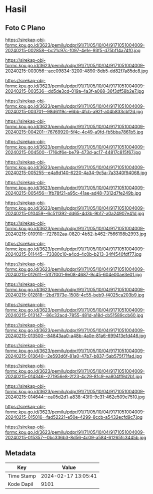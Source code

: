 # Hasil

## Foto C Plano

https://sirekap-obj-formc.kpu.go.id/3623/pemilu/pdpr/91/71/05/10/04/9171051004009-20240215-002858--bc21c97c-f097-4e1e-93f5-d75bf14a74f0.jpg

https://sirekap-obj-formc.kpu.go.id/3623/pemilu/pdpr/91/71/05/10/04/9171051004009-20240215-003056--acc09834-3200-4890-8db5-dd82f7a85dc8.jpg

https://sirekap-obj-formc.kpu.go.id/3623/pemilu/pdpr/91/71/05/10/04/9171051004009-20240215-003536--dd5de3cd-019a-4a3f-a068-36f3df58b2e7.jpg

https://sirekap-obj-formc.kpu.go.id/3623/pemilu/pdpr/91/71/05/10/04/9171051004009-20240215-003701--98d6119c-e6bb-4fcb-a92f-a04b833cbf2d.jpg

https://sirekap-obj-formc.kpu.go.id/3623/pemilu/pdpr/91/71/05/10/04/9171051004009-20240215-004201--76769920-5f4c-4c49-a9fd-fb5bba7861b5.jpg

https://sirekap-obj-formc.kpu.go.id/3623/pemilu/pdpr/91/71/05/10/04/9171051004009-20240215-004500--1716df6e-be79-473d-ac17-44817c815f67.jpg

https://sirekap-obj-formc.kpu.go.id/3623/pemilu/pdpr/91/71/05/10/04/9171051004009-20240215-005255--e4a9d140-6220-4a34-9c5a-7a3340f94068.jpg

https://sirekap-obj-formc.kpu.go.id/3623/pemilu/pdpr/91/71/05/10/04/9171051004009-20240215-005456--1fb78f21-a95c-41ae-ad48-7312d7fe249b.jpg

https://sirekap-obj-formc.kpu.go.id/3623/pemilu/pdpr/91/71/05/10/04/9171051004009-20240215-010459--6c511392-dd65-4d3b-9b17-a0a24907e41d.jpg

https://sirekap-obj-formc.kpu.go.id/3623/pemilu/pdpr/91/71/05/10/04/9171051004009-20240215-010910--727802aa-0820-4b52-b462-7566198b2993.jpg

https://sirekap-obj-formc.kpu.go.id/3623/pemilu/pdpr/91/71/05/10/04/9171051004009-20240215-011445--73380c10-a4cd-4c0b-b213-34f4540fdf77.jpg

https://sirekap-obj-formc.kpu.go.id/3623/pemilu/pdpr/91/71/05/10/04/9171051004009-20240215-012611--51f7f001-9e08-4687-9c45-604e00ae3e01.jpg

https://sirekap-obj-formc.kpu.go.id/3623/pemilu/pdpr/91/71/05/10/04/9171051004009-20240215-012818--2bd7973e-1508-4c55-beb9-f4025ca203b9.jpg

https://sirekap-obj-formc.kpu.go.id/3623/pemilu/pdpr/91/71/05/10/04/9171051004009-20240215-013147--86c32acd-7855-481d-a18d-cb51589ccb60.jpg

https://sirekap-obj-formc.kpu.go.id/3623/pemilu/pdpr/91/71/05/10/04/9171051004009-20240215-013500--84843aa0-a48b-4a0e-81a6-699413e1d446.jpg

https://sirekap-obj-formc.kpu.go.id/3623/pemilu/pdpr/91/71/05/10/04/9171051004009-20240215-013640--2e593d6f-81a0-47b7-b837-5ab575f71fad.jpg

https://sirekap-obj-formc.kpu.go.id/3623/pemilu/pdpr/91/71/05/10/04/9171051004009-20240215-014346--271956e8-2f23-4c29-81c9-ea804ff9d2b1.jpg

https://sirekap-obj-formc.kpu.go.id/3623/pemilu/pdpr/91/71/05/10/04/9171051004009-20240215-014644--ea05d2d1-a838-43f0-9c31-462e509e7510.jpg

https://sirekap-obj-formc.kpu.go.id/3623/pemilu/pdpr/91/71/05/10/04/9171051004009-20240215-015016--fad52221-e50e-4299-8ccb-a5432ecfd9c7.jpg

https://sirekap-obj-formc.kpu.go.id/3623/pemilu/pdpr/91/71/05/10/04/9171051004009-20240215-015357--0bc336b3-8d56-4c09-a584-61265fc3445b.jpg


## Metadata

| Key        | Value               |
| ---------- | ------------------- |
| Time Stamp | 2024-02-17 13:05:41 |
| Kode Dapil | 9101                |



